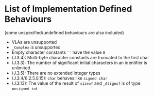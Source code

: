 # List of Implementation Defined Behaviours

(some unspecified/undefined behaviours are also included)

- VLAs are unsupported
- `_Complex` is unsupported
- Empty character constants `''` have the value `0`
- (J.3.4): Multi-byte character constants are truncated to the first char
- (J.3.3): The number of significant initial characters in an identifier is unlimited
- (J.3.5): There are no extended integer types
- (J.3.4/6.2.5.0.15): `char` behaves like `signed char`
- (J.3.13): The value of the result of `sizeof` and `_Alignof` is of type `unsigned int`
